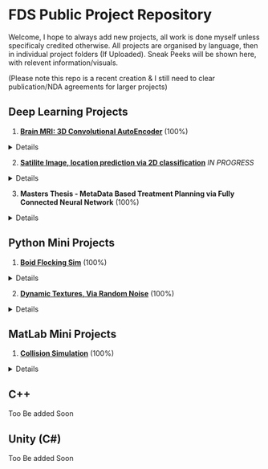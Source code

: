 # FDS Public Project Repository
Welcome, I hope to always add new projects, all work is done myself unless specificaly credited otherwise.
All projects are organised by language, then in individual project folders (If Uploaded).
Sneak Peeks will be shown here, with relevent information/visuals.

(Please note this repo is a recent creation & I still need to clear publication/NDA agreements for larger projects)

## Deep Learning Projects  
1. [**Brain MRI: 3D Convolutional AutoEncoder**](https://github.com/FDSchaefer/public/tree/master/Deep%20Learning/BRAIN%20MRI) (100%)
<details>
  <summary>Details</summary>
  This project involves the collection of healthy brain MRI images with various patient ages. The autoencoder compresses the 3D MRI data to a more manageable form for the Age classifier network. (This is due ot the memory limitations of my GPU). The Convolutional classifier then reads the encoded data, to predict the age of the patient, of whom the MRI was taken. The network was written in Pytorch, with CUDA compatability.
  
  The data aquired from: https://www.insight-journal.org/midas/community/view/21
  
  ![Preview](https://github.com/FDSchaefer/public/blob/master/Deep%20Learning/BRAIN%20MRI/README/gif2.gif)  
  
</details>   
 
2. [**Satilite Image, location prediction via 2D classification**](https://github.com/FDSchaefer/public/tree/master/Deep%20Learning/ClassSat) *IN PROGRESS*
<details>
  <summary>Details</summary>
  TO BE FILLED
  
</details>  

3. **Masters Thesis - MetaData Based Treatment Planning via Fully Connected Neural Network** (100%)
<details>
  <summary>Details</summary>
  This Projects purpose was to create a fully connected neural network to predict treatment sucess based on patient metadata and the respecitive treatment plan that was implemented. Additionaly this model was used to optimise treatments by implementing the network into the existing planning software *MatRad*. The project involved full data aquisition, extraction, standardisation, autoencoding and final model creation and subsequent integration.  
  
  **NOTE: Currently being refined for publication, therefore will not be uploaded until then**
  
  [Link 2 Abstract](https://github.com/FDSchaefer/public/blob/master/Deep%20Learning/Treatment%20Planning/Abstract.pdf)
</details>

## Python Mini Projects
1. [**Boid Flocking Sim**](https://github.com/FDSchaefer/public/tree/master/Python%20Projects/FlockingSim)  (100%)
<details>
  <summary>Details</summary>
  This project involved the implementation of a simple Boid Flocking simulation, using the 3 laws. Additional GUI additions were added to allow the user to play around with the simulation, including sliders, buttons and menus for all relevent options. 
  
  ![Preview](https://github.com/FDSchaefer/public/blob/master/README/BoidGif.gif)  
  
</details>

2. [**Dynamic Textures, Via Random Noise**](https://github.com/FDSchaefer/public/tree/master/Python%20Projects/DynamicNoise)  (100%)
<details>
  <summary>Details</summary>
  This project worked on creating dynamic textures via random noise, by layering differnet noise dencities in differnt ways, to allow for a fast yet always unique experience. Works well as a screensaver/background or animated poster. 
  
  ![Preview](https://github.com/FDSchaefer/public/blob/master/README/Noise.gif)  
  
</details>
  
## MatLab Mini Projects
1. [**Collision Simulation**](https://github.com/FDSchaefer/public/tree/master/MatLab%20Projects/TriangleCollision)  (100%)
<details>
  <summary>Details</summary>
  This project involved the implementation of 2D collision mechanics for randomly placed moving ships. Using the main script one would be able to add or remove the number of ships, and take manual control over the frame updates. 
  
  ![Preview](https://github.com/FDSchaefer/public/blob/master/README/ColliderGif.gif?raw=true)
  
</details>


## C++ 
Too Be added Soon

## Unity (C#)
Too Be added Soon



